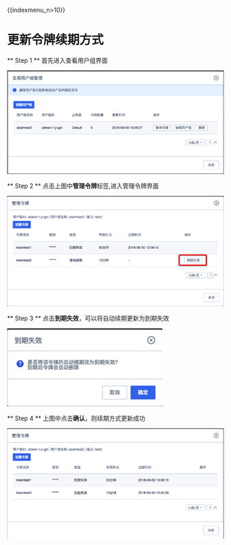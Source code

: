 {{indexmenu_n>10}}

# 更新令牌续期方式

\*\* Step 1 \*\* 首先进入查看用户组界面

![](/images/operation/mgr_token/create_token_1.png)

\*\* Step 2 \*\* 点击上图中**管理令牌**标签,进入管理令牌界面

![](/images/operation/mgr_token/update_token_1.png)

\*\* Step 3 \*\* 点击**到期失效**，可以将自动续期更新为到期失效

![](/images/operation/mgr_token/update_token_2.png)

\*\* Step 4 \*\* 上图中点击**确认**，则续期方式更新成功

![](/images/operation/mgr_token/update_token_3.png)
